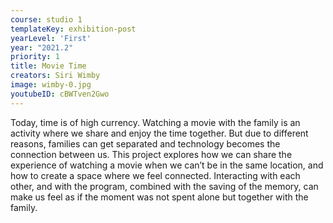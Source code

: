 ```yaml
---
course: studio 1
templateKey: exhibition-post
yearLevel: 'First'
year: "2021.2"
priority: 1
title: Movie Time
creators: Siri Wimby
image: wimby-0.jpg
youtubeID: cBWTven2Gwo
---
```


Today, time is of high currency. Watching a movie with the family is an activity where we share and enjoy the time together. But due to different reasons, families can get separated and technology becomes the connection between us. This project explores how we can share the experience of watching a movie when we can’t be in the same location, and how to create a space where we feel connected. Interacting with each other, and with the program, combined with the saving of the memory, can make us feel as if the moment was not spent alone but together with the family. 
